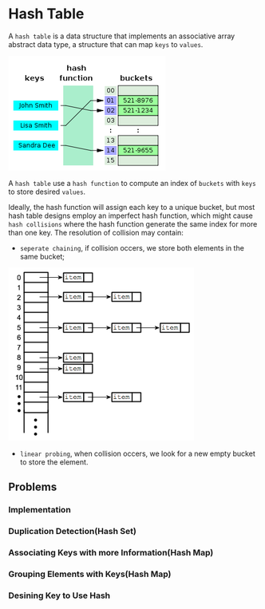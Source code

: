 # Hash Table

A `hash table` is a data structure that implements an associative array abstract data type, a structure that can map `keys` to `values`.

![hash](images/hash.png)

A `hash table` use a `hash function` to compute an index of `buckets` with `keys` to store desired `values`.

Ideally, the hash function will assign each key to a unique bucket, but most hash table designs employ an imperfect hash function, which might cause `hash collisions` where the hash function generate the same index for more than one key. The resolution of collision may contain:

- `seperate chaining`, if collision occers, we store both elements in the same bucket;

![chain](images/hash_chain.png)

- `linear probing`, when collision occers, we look for a new empty bucket to store the element.

## Problems

### Implementation

### Duplication Detection(Hash Set)

### Associating Keys with more Information(Hash Map)

### Grouping Elements with Keys(Hash Map)

### Desining Key to Use Hash
